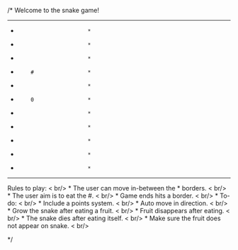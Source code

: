 /*
Welcome to the snake game!

*****************************
*                           *
*                           *
*                           *
*         #                 *
*                           *
*         0                 *
*                           *
*                           *
*                           *
*                           *
*                           *
***************************** 

Rules to play: < br/>
    * The user can move in-between the * borders. < br/>
    * The user aim is to eat the #.  < br/>
    * Game ends hits a border. < br/>
    * 
To-do: < br/>
    * Include a points system. < br/>
    * Auto move in direction. < br/>
    * Grow the snake after eating a fruit. < br/>
    * Fruit disappears after eating. < br/>
    * The snake dies after eating itself. < br/>
    * Make sure the fruit does not appear on snake. < br/>

*/
